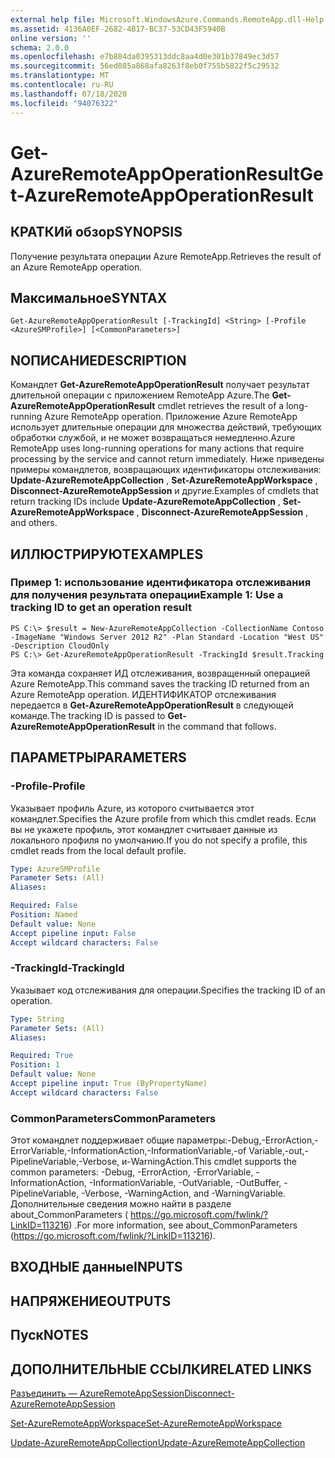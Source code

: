 ```yaml
---
external help file: Microsoft.WindowsAzure.Commands.RemoteApp.dll-Help.xml
ms.assetid: 4136A0EF-2682-4B17-BC37-53CD43F5940B
online version: ''
schema: 2.0.0
ms.openlocfilehash: e7b884da0395313ddc8aa4d0e301b37849ec3d57
ms.sourcegitcommit: 56ed085a868afa8263f8eb0f755b5822f5c29532
ms.translationtype: MT
ms.contentlocale: ru-RU
ms.lasthandoff: 07/18/2020
ms.locfileid: "94076322"
---
```

# <span data-ttu-id="d3af6-101">Get-AzureRemoteAppOperationResult</span><span class="sxs-lookup"><span data-stu-id="d3af6-101">Get-AzureRemoteAppOperationResult</span></span>

## <span data-ttu-id="d3af6-102">КРАТКИй обзор</span><span class="sxs-lookup"><span data-stu-id="d3af6-102">SYNOPSIS</span></span>
<span data-ttu-id="d3af6-103">Получение результата операции Azure RemoteApp.</span><span class="sxs-lookup"><span data-stu-id="d3af6-103">Retrieves the result of an Azure RemoteApp operation.</span></span>

## <span data-ttu-id="d3af6-104">Максимальное</span><span class="sxs-lookup"><span data-stu-id="d3af6-104">SYNTAX</span></span>

```
Get-AzureRemoteAppOperationResult [-TrackingId] <String> [-Profile <AzureSMProfile>] [<CommonParameters>]
```

## <span data-ttu-id="d3af6-105">NОПИСАНИЕ</span><span class="sxs-lookup"><span data-stu-id="d3af6-105">DESCRIPTION</span></span>
<span data-ttu-id="d3af6-106">Командлет **Get-AzureRemoteAppOperationResult** получает результат длительной операции с приложением RemoteApp Azure.</span><span class="sxs-lookup"><span data-stu-id="d3af6-106">The **Get-AzureRemoteAppOperationResult** cmdlet retrieves the result of a long-running Azure RemoteApp operation.</span></span>
<span data-ttu-id="d3af6-107">Приложение Azure RemoteApp использует длительные операции для множества действий, требующих обработки службой, и не может возвращаться немедленно.</span><span class="sxs-lookup"><span data-stu-id="d3af6-107">Azure RemoteApp uses long-running operations for many actions that require processing by the service and cannot return immediately.</span></span>
<span data-ttu-id="d3af6-108">Ниже приведены примеры командлетов, возвращающих идентификаторы отслеживания: **Update-AzureRemoteAppCollection** , **Set-AzureRemoteAppWorkspace** , **Disconnect-AzureRemoteAppSession** и другие.</span><span class="sxs-lookup"><span data-stu-id="d3af6-108">Examples of cmdlets that return tracking IDs include **Update-AzureRemoteAppCollection** , **Set-AzureRemoteAppWorkspace** , **Disconnect-AzureRemoteAppSession** , and others.</span></span>

## <span data-ttu-id="d3af6-109">ИЛЛЮСТРИРУЮТ</span><span class="sxs-lookup"><span data-stu-id="d3af6-109">EXAMPLES</span></span>

### <span data-ttu-id="d3af6-110">Пример 1: использование идентификатора отслеживания для получения результата операции</span><span class="sxs-lookup"><span data-stu-id="d3af6-110">Example 1: Use a tracking ID to get an operation result</span></span>
```
PS C:\> $result = New-AzureRemoteAppCollection -CollectionName Contoso -ImageName "Windows Server 2012 R2" -Plan Standard -Location "West US" -Description CloudOnly
PS C:\> Get-AzureRemoteAppOperationResult -TrackingId $result.Tracking
```

<span data-ttu-id="d3af6-111">Эта команда сохраняет ИД отслеживания, возвращенный операцией Azure RemoteApp.</span><span class="sxs-lookup"><span data-stu-id="d3af6-111">This command saves the tracking ID returned from an Azure RemoteApp operation.</span></span>
<span data-ttu-id="d3af6-112">ИДЕНТИФИКАТОР отслеживания передается в **Get-AzureRemoteAppOperationResult** в следующей команде.</span><span class="sxs-lookup"><span data-stu-id="d3af6-112">The tracking ID is passed to **Get-AzureRemoteAppOperationResult** in the command that follows.</span></span>

## <span data-ttu-id="d3af6-113">ПАРАМЕТРЫ</span><span class="sxs-lookup"><span data-stu-id="d3af6-113">PARAMETERS</span></span>

### <span data-ttu-id="d3af6-114">-Profile</span><span class="sxs-lookup"><span data-stu-id="d3af6-114">-Profile</span></span>
<span data-ttu-id="d3af6-115">Указывает профиль Azure, из которого считывается этот командлет.</span><span class="sxs-lookup"><span data-stu-id="d3af6-115">Specifies the Azure profile from which this cmdlet reads.</span></span>
<span data-ttu-id="d3af6-116">Если вы не укажете профиль, этот командлет считывает данные из локального профиля по умолчанию.</span><span class="sxs-lookup"><span data-stu-id="d3af6-116">If you do not specify a profile, this cmdlet reads from the local default profile.</span></span>

```yaml
Type: AzureSMProfile
Parameter Sets: (All)
Aliases: 

Required: False
Position: Named
Default value: None
Accept pipeline input: False
Accept wildcard characters: False
```

### <span data-ttu-id="d3af6-117">-TrackingId</span><span class="sxs-lookup"><span data-stu-id="d3af6-117">-TrackingId</span></span>
<span data-ttu-id="d3af6-118">Указывает код отслеживания для операции.</span><span class="sxs-lookup"><span data-stu-id="d3af6-118">Specifies the tracking ID of an operation.</span></span>

```yaml
Type: String
Parameter Sets: (All)
Aliases: 

Required: True
Position: 1
Default value: None
Accept pipeline input: True (ByPropertyName)
Accept wildcard characters: False
```

### <span data-ttu-id="d3af6-119">CommonParameters</span><span class="sxs-lookup"><span data-stu-id="d3af6-119">CommonParameters</span></span>
<span data-ttu-id="d3af6-120">Этот командлет поддерживает общие параметры:-Debug,-ErrorAction,-ErrorVariable,-InformationAction,-InformationVariable,-of Variable,-out,-PipelineVariable,-Verbose, и-WarningAction.</span><span class="sxs-lookup"><span data-stu-id="d3af6-120">This cmdlet supports the common parameters: -Debug, -ErrorAction, -ErrorVariable, -InformationAction, -InformationVariable, -OutVariable, -OutBuffer, -PipelineVariable, -Verbose, -WarningAction, and -WarningVariable.</span></span> <span data-ttu-id="d3af6-121">Дополнительные сведения можно найти в разделе about_CommonParameters ( https://go.microsoft.com/fwlink/?LinkID=113216) .</span><span class="sxs-lookup"><span data-stu-id="d3af6-121">For more information, see about_CommonParameters (https://go.microsoft.com/fwlink/?LinkID=113216).</span></span>

## <span data-ttu-id="d3af6-122">ВХОДНЫЕ данные</span><span class="sxs-lookup"><span data-stu-id="d3af6-122">INPUTS</span></span>

## <span data-ttu-id="d3af6-123">НАПРЯЖЕНИЕ</span><span class="sxs-lookup"><span data-stu-id="d3af6-123">OUTPUTS</span></span>

## <span data-ttu-id="d3af6-124">Пуск</span><span class="sxs-lookup"><span data-stu-id="d3af6-124">NOTES</span></span>

## <span data-ttu-id="d3af6-125">ДОПОЛНИТЕЛЬНЫЕ ССЫЛКИ</span><span class="sxs-lookup"><span data-stu-id="d3af6-125">RELATED LINKS</span></span>

[<span data-ttu-id="d3af6-126">Разъединить — AzureRemoteAppSession</span><span class="sxs-lookup"><span data-stu-id="d3af6-126">Disconnect-AzureRemoteAppSession</span></span>](./Disconnect-AzureRemoteAppSession.md)

[<span data-ttu-id="d3af6-127">Set-AzureRemoteAppWorkspace</span><span class="sxs-lookup"><span data-stu-id="d3af6-127">Set-AzureRemoteAppWorkspace</span></span>](./Set-AzureRemoteAppWorkspace.md)

[<span data-ttu-id="d3af6-128">Update-AzureRemoteAppCollection</span><span class="sxs-lookup"><span data-stu-id="d3af6-128">Update-AzureRemoteAppCollection</span></span>](./Update-AzureRemoteAppCollection.md)


